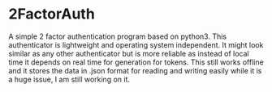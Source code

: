 # 2FactorAuth
A simple 2 factor authentication program based on python3.
This authenticator is lightweight and operating system independent.
It might look similar as any other authenticator but is more reliable as instead of local time it depends on real time for generation for tokens.
This still works offline and it stores the data in .json format for reading and writing easily while it is a huge issue, I am still working on it.
